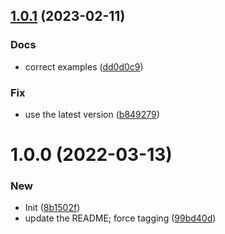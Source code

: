 ## [1.0.1](https://github.com/rafalkrol-xyz/tf-aws-organizations/compare/v1.0.0...v1.0.1) (2023-02-11)


### Docs

* correct examples ([dd0d0c9](https://github.com/rafalkrol-xyz/tf-aws-organizations/commit/dd0d0c9b142ca714d6dbd98d3357b3f1123a27ca))

### Fix

* use the latest version ([b849279](https://github.com/rafalkrol-xyz/tf-aws-organizations/commit/b8492798e3acd46304ce94bd2ec2d5dfb2454a8c))

# 1.0.0 (2022-03-13)


### New

* Init ([8b1502f](https://github.com/rafalkrol-xyz/tf-aws-organizations/commit/8b1502fe77fbe62fec007b50630b05d7be13ce1a))
* update the README; force tagging ([99bd40d](https://github.com/rafalkrol-xyz/tf-aws-organizations/commit/99bd40d09d8d6a07544801a91e594d300384bc7f))
